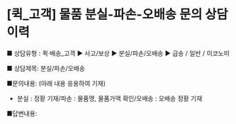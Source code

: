 # [퀵_고객] 물품 분실-파손-오배송 문의 상담이력

■ 상담유형 : 퀵·배송\_고객 ▶ 사고/보상 ▶ 분실/파손/오배송 ▶ 급송 / 일반 / 이코노미

■ 상담제목: 분실/파손/오배송

■문의내용: (아래 내용 응용하여 기재)  
- 분실 : 정황 기재/파손 : 물품명, 물품가액 확인/오배송 : 오배송 정황 기재

■답변내용: